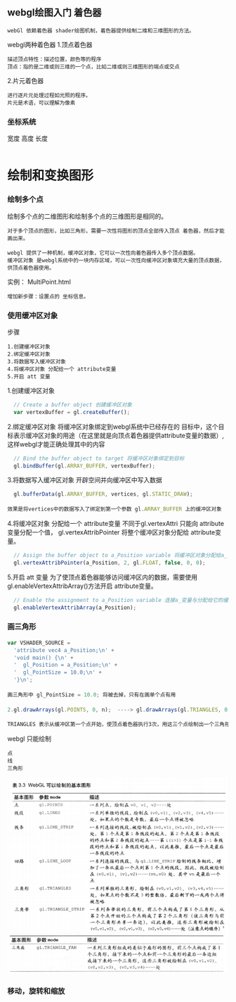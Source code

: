 ## webgl绘图入门 着色器
```
webGl 依赖着色器 shader绘图机制，着色器提供绘制二维和三维图形的方法。
```

webgl两种着色器
1.顶点着色器
```
描述顶点特性：描述位置，颜色等的程序
顶点：指的是二维或则三维的一个点，比如二维或则三维图形的端点或交点
```
2.片元着色器
```
进行逐片元处理过程如光照的程序。
片元是术语，可以理解为像素
```

### 坐标系统
宽度
高度
长度
```

```

# 绘制和变换图形
### 绘制多个点
绘制多个点的二维图形和绘制多个点的三维图形是相同的。
```
对于多个顶点的图形，比如三角形，需要一次性将图形的顶点全部传入顶点 着色器，然后才能画出来。

webgl 提供了一种机制，缓冲区对象，它可以一次性向着色器传入多个顶点数据。
缓冲区对象 是webgl系统中的一块内存区域，可以一次性向缓冲区对象填充大量的顶点数据，供顶点着色器使用。
```
实例：
MultiPoint.html
```
增加新步骤：设置点的 坐标信息。
```
### 使用缓冲区对象
步骤
```
1.创建缓冲区对象
2.绑定缓冲区对象
3.将数据写入缓冲区对象
4.将缓冲区对象 分配给一个 attribute变量
5.开启 att 变量
```
1.创建缓冲区对象
```js
  // Create a buffer object 创建缓冲区对象
  var vertexBuffer = gl.createBuffer();
```
2.绑定缓冲区对象
将缓冲区对象绑定到webgl系统中已经存在的 目标中，这个目标表示缓冲区对象的用途（在这里就是向顶点着色器提供attribute变量的数据）,这样webgl才能正确处理其中的内容
```js
  // Bind the buffer object to target 将缓冲区对象绑定到目标
  gl.bindBuffer(gl.ARRAY_BUFFER, vertexBuffer);
```
3.将数据写入缓冲区对象
开辟空间并向缓冲区中写入数据
```js
  gl.bufferData(gl.ARRAY_BUFFER, vertices, gl.STATIC_DRAW);

效果是将vertices中的数据写入了绑定到第一个参数 gl.ARRAY_BUFFER 上的缓冲区对象
```
4.将缓冲区对象 分配给一个 attribute变量
不同于gl.vertexAttri 只能向 attribute 变量分配一个值，
gl.vertexAttribPointer 将整个缓冲区对象分配给 attribute变量。
```js
  // Assign the buffer object to a_Position variable 将缓冲区对象分配给a_
  gl.vertexAttribPointer(a_Position, 2, gl.FLOAT, false, 0, 0);

```

5.开启 att 变量
为了使顶点着色器能够访问缓冲区内的数据，需要使用 gl.enableVertexAttribArray()方法开启 attribute变量。
```js
  // Enable the assignment to a_Position variable 连接a_变量与分配给它的缓冲区对象
  gl.enableVertexAttribArray(a_Position);
```

### 画三角形
```js
var VSHADER_SOURCE =
  'attribute vec4 a_Position;\n' +
  'void main() {\n' +
  '  gl_Position = a_Position;\n' +
  '  gl_PointSize = 10.0;\n' +
  '}\n';

画三角形中 gl_PointSize = 10.0; 将被去掉，只有在画单个点有用

2.gl.drawArrays(gl.POINTS, 0, n);  ----> gl.drawArrays(gl.TRIANGLES, 0, n);

TRIANGLES 表示从缓冲区第一个点开始，使顶点着色器执行3次，用这三个点绘制出一个三角形
```
webgl 只能绘制
```
点
线
三角形
```
![](./webgl基本图形.png)
![](./webgl基本图形2.png)

### 移动，旋转和缩放
